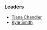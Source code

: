 ### Leaders
* [Tiana Chandler](mailto:tiana.chandler@owasp.org)
* [Kyle Smith](mailto:kyle.smith@owasp.org)
